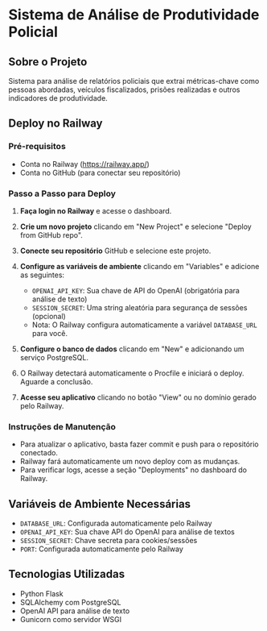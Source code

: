# Sistema de Análise de Produtividade Policial

## Sobre o Projeto
Sistema para análise de relatórios policiais que extrai métricas-chave como pessoas abordadas, veículos fiscalizados, prisões realizadas e outros indicadores de produtividade.

## Deploy no Railway

### Pré-requisitos
- Conta no Railway (https://railway.app/)
- Conta no GitHub (para conectar seu repositório)

### Passo a Passo para Deploy

1. **Faça login no Railway** e acesse o dashboard.

2. **Crie um novo projeto** clicando em "New Project" e selecione "Deploy from GitHub repo".

3. **Conecte seu repositório** GitHub e selecione este projeto.

4. **Configure as variáveis de ambiente** clicando em "Variables" e adicione as seguintes:
   - `OPENAI_API_KEY`: Sua chave de API do OpenAI (obrigatória para análise de texto)
   - `SESSION_SECRET`: Uma string aleatória para segurança de sessões (opcional)
   - Nota: O Railway configura automaticamente a variável `DATABASE_URL` para você.

5. **Configure o banco de dados** clicando em "New" e adicionando um serviço PostgreSQL.

6. O Railway detectará automaticamente o Procfile e iniciará o deploy. Aguarde a conclusão.

7. **Acesse seu aplicativo** clicando no botão "View" ou no domínio gerado pelo Railway.

### Instruções de Manutenção

- Para atualizar o aplicativo, basta fazer commit e push para o repositório conectado.
- Railway fará automaticamente um novo deploy com as mudanças.
- Para verificar logs, acesse a seção "Deployments" no dashboard do Railway.

## Variáveis de Ambiente Necessárias

- `DATABASE_URL`: Configurada automaticamente pelo Railway
- `OPENAI_API_KEY`: Sua chave API do OpenAI para análise de textos
- `SESSION_SECRET`: Chave secreta para cookies/sessões
- `PORT`: Configurada automaticamente pelo Railway

## Tecnologias Utilizadas

- Python Flask
- SQLAlchemy com PostgreSQL
- OpenAI API para análise de texto
- Gunicorn como servidor WSGI